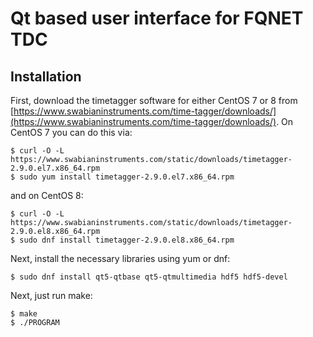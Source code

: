 Qt based user interface for FQNET TDC
=====================================

Installation
------------

First, download the timetagger software for either CentOS 7 or 8 from
[https://www.swabianinstruments.com/time-tagger/downloads/](https://www.swabianinstruments.com/time-tagger/downloads/). On CentOS 7 you can do this via:

```console
$ curl -O -L https://www.swabianinstruments.com/static/downloads/timetagger-2.9.0.el7.x86_64.rpm
$ sudo yum install timetagger-2.9.0.el7.x86_64.rpm
```

and on CentOS 8:

```console
$ curl -O -L https://www.swabianinstruments.com/static/downloads/timetagger-2.9.0.el8.x86_64.rpm
$ sudo dnf install timetagger-2.9.0.el8.x86_64.rpm
```

Next, install the necessary libraries using yum or dnf:

```console
$ sudo dnf install qt5-qtbase qt5-qtmultimedia hdf5 hdf5-devel
```

Next, just run make:

```console
$ make
$ ./PROGRAM
```
